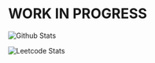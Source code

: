 # WORK IN PROGRESS

![Github Stats](https://github-readme-stats.vercel.app/api?username=numan947&show_icons=true&theme=radical&hide_rank=true)

![Leetcode Stats](https://leetcard.jacoblin.cool/numan947?font=Fira%20Code&ext=contest)
<!--
**numan947/numan947** is a ✨ _special_ ✨ repository because its `README.md` (this file) appears on your GitHub profile.

Here are some ideas to get you started:

- 🔭 I’m currently working on ...
- 🌱 I’m currently learning ...
- 👯 I’m looking to collaborate on ...
- 🤔 I’m looking for help with ...
- 💬 Ask me about ...
- 📫 How to reach me: ...
- 😄 Pronouns: ...
- ⚡ Fun fact: ...
![LeetCode Stats](https://leetcard.jacoblin.cool/numan947?theme=nord&font=Fira%20Code&ext=contest)

-->
